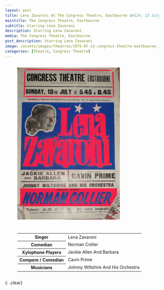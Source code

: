 ```yaml
---
layout: post
title: Lena Zavaroni At The Congress Theatre, Eastbourne &#124; 13 July 1975
maintitle: The Congress Theatre, Eastbourne
subtitle: Starring Lena Zavaroni
description: Starring Lena Zavaroni
media: The Congress Theatre, Eastbourne
post_description: Starring Lena Zavaroni
image: /assets/images/theatres/1975-07-13-congress-theatre-eastbourne.jpg
categories: [Theatre, Congress Theatre]
---
```


<figure class="fig1">
<img src="/assets/images/theatres/1975-07-13-congress-theatre-eastbourne.jpg" class="full-width"/>
</figure>

<figure class="fig2">
<table>
<tr><th>Singer</th><td>Lena Zavaroni</td></tr>
<tr><th>Comedian</th><td>Norman Collier</td></tr>
<tr><th>Xylophone Players</th><td>Jackie Allen And Barbara</td></tr>
<tr><th>Compere / Comedian</th><td>Cavin Prime</td></tr>
<tr><th>Musicians</th><td>Johnny Wiltshire And His Orchestra</td></tr>
</table>
</figure>

<br />{: .clear}

<style>
.fig1 {float:left; width:49%;}

.fig2 {float:right; width:49%;}

.fig3 {float:right; width:100%;}

figcaption {float:left; width:100%;}

@media screen and (orientation:portrait) {
.fig1 {float:left; width:100%;}
.fig2 {float:left; width:100%;}
figcaption {float:left; width:100%; margin-bottom: 10px;}
}
</style>

